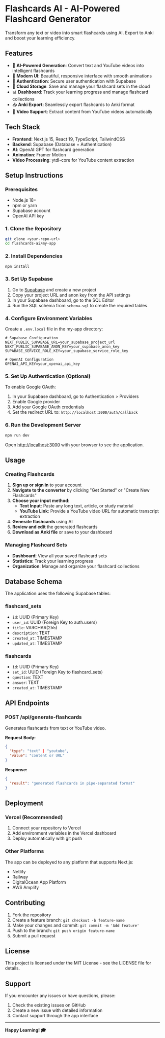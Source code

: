 # Flashcards AI - AI-Powered Flashcard Generator

Transform any text or video into smart flashcards using AI. Export to Anki and boost your learning efficiency.

## Features

- 🤖 **AI-Powered Generation**: Convert text and YouTube videos into intelligent flashcards
- 📱 **Modern UI**: Beautiful, responsive interface with smooth animations
- 🔐 **Authentication**: Secure user authentication with Supabase
- 💾 **Cloud Storage**: Save and manage your flashcard sets in the cloud
- 📊 **Dashboard**: Track your learning progress and manage flashcard collections
- 📥 **Anki Export**: Seamlessly export flashcards to Anki format
- 🎥 **Video Support**: Extract content from YouTube videos automatically

## Tech Stack

- **Frontend**: Next.js 15, React 19, TypeScript, TailwindCSS
- **Backend**: Supabase (Database + Authentication)
- **AI**: OpenAI GPT for flashcard generation
- **Animation**: Framer Motion
- **Video Processing**: ytdl-core for YouTube content extraction

## Setup Instructions

### Prerequisites

- Node.js 18+ 
- npm or yarn
- Supabase account
- OpenAI API key

### 1. Clone the Repository

```bash
git clone <your-repo-url>
cd flashcards-ai/my-app
```

### 2. Install Dependencies

```bash
npm install
```

### 3. Set Up Supabase

1. Go to [Supabase](https://supabase.com) and create a new project
2. Copy your project URL and anon key from the API settings
3. In your Supabase dashboard, go to the SQL Editor
4. Run the SQL schema from `schema.sql` to create the required tables

### 4. Configure Environment Variables

Create a `.env.local` file in the my-app directory:

```env
# Supabase Configuration
NEXT_PUBLIC_SUPABASE_URL=your_supabase_project_url
NEXT_PUBLIC_SUPABASE_ANON_KEY=your_supabase_anon_key
SUPABASE_SERVICE_ROLE_KEY=your_supabase_service_role_key

# OpenAI Configuration
OPENAI_API_KEY=your_openai_api_key
```

### 5. Set Up Authentication (Optional)

To enable Google OAuth:

1. In your Supabase dashboard, go to Authentication > Providers
2. Enable Google provider
3. Add your Google OAuth credentials
4. Set the redirect URL to: `http://localhost:3000/auth/callback`

### 6. Run the Development Server

```bash
npm run dev
```

Open [http://localhost:3000](http://localhost:3000) with your browser to see the application.

## Usage

### Creating Flashcards

1. **Sign up or sign in** to your account
2. **Navigate to the converter** by clicking "Get Started" or "Create New Flashcards"
3. **Choose your input method**:
   - **Text Input**: Paste any long text, article, or study material
   - **YouTube Link**: Provide a YouTube video URL for automatic transcript extraction
4. **Generate flashcards** using AI
5. **Review and edit** the generated flashcards
6. **Download as Anki file** or save to your dashboard

### Managing Flashcard Sets

- **Dashboard**: View all your saved flashcard sets
- **Statistics**: Track your learning progress
- **Organization**: Manage and organize your flashcard collections

## Database Schema

The application uses the following Supabase tables:

### flashcard_sets
- `id`: UUID (Primary Key)
- `user_id`: UUID (Foreign Key to auth.users)
- `title`: VARCHAR(255)
- `description`: TEXT
- `created_at`: TIMESTAMP
- `updated_at`: TIMESTAMP

### flashcards
- `id`: UUID (Primary Key)
- `set_id`: UUID (Foreign Key to flashcard_sets)
- `question`: TEXT
- `answer`: TEXT
- `created_at`: TIMESTAMP

## API Endpoints

### POST /api/generate-flashcards
Generates flashcards from text or YouTube video.

**Request Body:**
```json
{
  "type": "text" | "youtube",
  "value": "content or URL"
}
```

**Response:**
```json
{
  "result": "generated flashcards in pipe-separated format"
}
```

## Deployment

### Vercel (Recommended)

1. Connect your repository to Vercel
2. Add environment variables in the Vercel dashboard
3. Deploy automatically with git push

### Other Platforms

The app can be deployed to any platform that supports Next.js:
- Netlify
- Railway
- DigitalOcean App Platform
- AWS Amplify

## Contributing

1. Fork the repository
2. Create a feature branch: `git checkout -b feature-name`
3. Make your changes and commit: `git commit -m 'Add feature'`
4. Push to the branch: `git push origin feature-name`
5. Submit a pull request

## License

This project is licensed under the MIT License - see the LICENSE file for details.

## Support

If you encounter any issues or have questions, please:
1. Check the existing issues on GitHub
2. Create a new issue with detailed information
3. Contact support through the app interface

---

**Happy Learning! 🎓**

